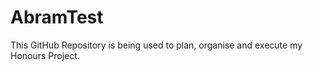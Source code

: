 # AbramTest

This GitHub Repository is being used to plan, organise and execute my Honours Project.
 
